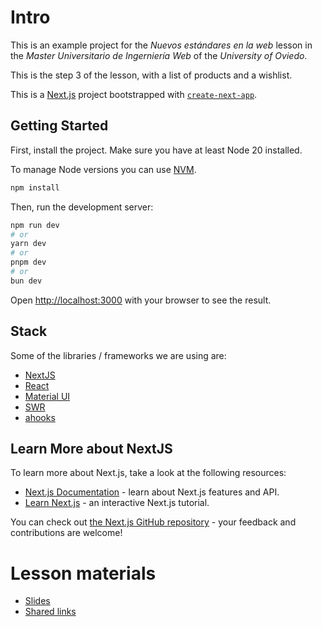 # Intro

This is an example project for the _Nuevos estándares en la web_ lesson in the _Master Universitario de Ingerniería Web_ of the _University of Oviedo_.

This is the step 3 of the lesson, with a list of products and a wishlist.

This is a [Next.js](https://nextjs.org) project bootstrapped with [`create-next-app`](https://nextjs.org/docs/app/api-reference/cli/create-next-app).

## Getting Started

First, install the project. Make sure you have at least Node 20 installed.

To manage Node versions you can use [NVM](https://nodejs.org/en/download/package-manager).

```bash
npm install
```

Then, run the development server:

```bash
npm run dev
# or
yarn dev
# or
pnpm dev
# or
bun dev
```

Open [http://localhost:3000](http://localhost:3000) with your browser to see the result.

## Stack

Some of the libraries / frameworks we are using are:

- [NextJS](https://nextjs.org/docs)
- [React](https://react.dev/learn)
- [Material UI](https://mui.com/material-ui/getting-started/)
- [SWR](https://swr.vercel.app/docs/getting-started)
- [ahooks](https://ahooks.js.org/)

## Learn More about NextJS

To learn more about Next.js, take a look at the following resources:

- [Next.js Documentation](https://nextjs.org/docs) - learn about Next.js features and API.
- [Learn Next.js](https://nextjs.org/learn) - an interactive Next.js tutorial.

You can check out [the Next.js GitHub repository](https://github.com/vercel/next.js) - your feedback and contributions are welcome!

# Lesson materials

- [Slides](https://docs.google.com/presentation/d/1W_Z_zYL4zqtGvXJsEkWdXX5BLAsSDvtdQ-x0xyQR5JA/edit?usp=sharing)
- [Shared links](https://docs.google.com/document/d/1euDYZegxtd4gr1ymxbLzJh_OZpH2Cl1KoNy_fxT4rnI/edit?usp=sharing)
